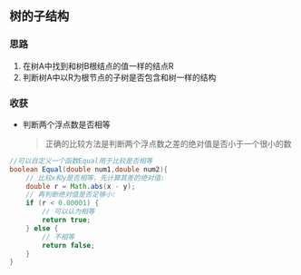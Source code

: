 ## 树的子结构

### 思路

1. 在树A中找到和树B根结点的值一样的结点R
2. 判断树A中以R为根节点的子树是否包含和树一样的结构

### 收获

* 判断两个浮点数是否相等

  > 正确的比较方法是判断两个浮点数之差的绝对值是否小于一个很小的数

```java
//可以自定义一个函数Equal用于比较是否相等
boolean Equal(double num1,double num2){
    // 比较x和y是否相等，先计算其差的绝对值:
    double r = Math.abs(x - y);
    // 再判断绝对值是否足够小:
    if (r < 0.00001) {
        // 可以认为相等
        return true;
    } else {
        // 不相等
        return false;
    }
}
```

